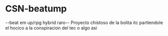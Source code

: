 # CSN-beatump

--beat em up/rpg hybrid raro--
Proyecto chistoso de la bolita itc partiendole el hocico a la conspiracion del tec o algo asi
